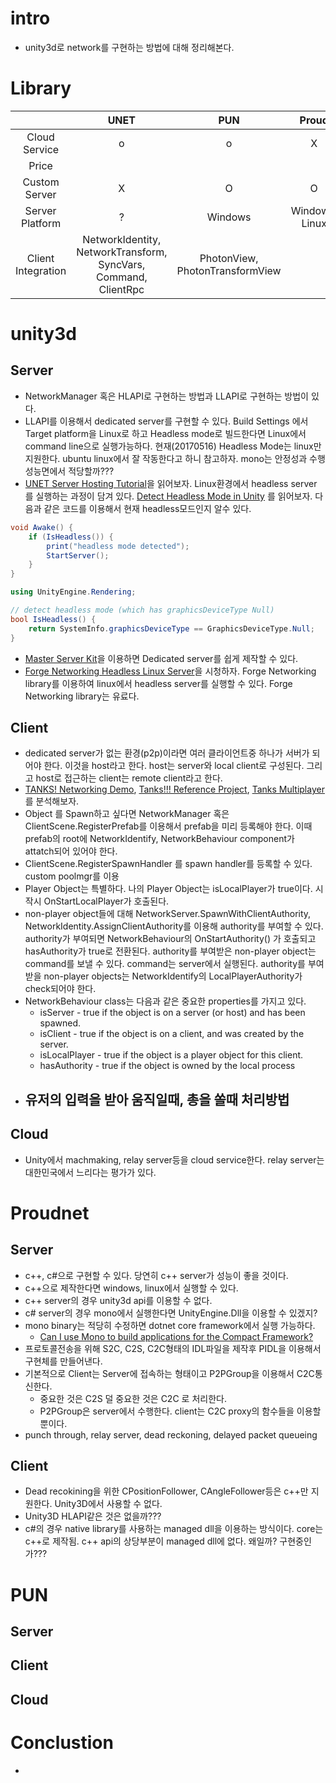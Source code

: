 # intro

- unity3d로 network를 구현하는 방법에 대해 정리해본다.

# Library

|  | UNET  | PUN  | Proud  |
|:---:|:---:|:---:|:---:|
| Cloud Service  | o  | o  | X  |
| Price  |   |   |   |
| Custom Server | X | O | O |
| Server Platform | ? | Windows | Windows, Linux |
| Client Integration | NetworkIdentity, NetworkTransform, SyncVars, Command, ClientRpc | PhotonView, PhotonTransformView  |   |

# unity3d

## Server
- NetworkManager 혹은 HLAPI로 구현하는 방법과 LLAPI로 구현하는 방법이 있다.
- LLAPI를 이용해서 dedicated server를 구현할 수 있다. Build Settings 에서 
  Target platform을 Linux로 하고 Headless mode로 빌드한다면 Linux에서 
  command line으로 실행가능하다. 현재(20170516) Headless Mode는 linux만 지원한다.
  ubuntu linux에서 잘 작동한다고 하니 참고하자. mono는 안정성과 수행성능면에서 적당할까???
- [UNET Server Hosting Tutorial](https://noobtuts.com/unity/unet-server-hosting)을 읽어보자. 
  Linux환경에서 headless server 를 실행하는 과정이 담겨 있다. [Detect Headless Mode in Unity](https://noobtuts.com/unity/detect-headless-mode)
  를 읽어보자. 다음과 같은 코드를 이용해서 현재 headless모드인지 알수 있다.
```c#
void Awake() {
    if (IsHeadless()) {
        print("headless mode detected");
        StartServer();
    }
}
```
```c#
using UnityEngine.Rendering;

// detect headless mode (which has graphicsDeviceType Null)
bool IsHeadless() {
    return SystemInfo.graphicsDeviceType == GraphicsDeviceType.Null;
}
```
- [Master Server Kit](https://www.assetstore.unity3d.com/kr/#!/content/71604)을 
  이용하면 Dedicated server를 쉽게 제작할 수 있다. 
- [Forge Networking Headless Linux Server](https://www.youtube.com/watch?v=qxm-071uLuE)을 시청하자.
  Forge Networking library를 이용하여 linux에서 headless server를 실행할 수 있다. 
  Forge Networking library는 유료다.

## Client

- dedicated server가 없는 환경(p2p)이라면 여러 클라이언트중 하나가 서버가 되어야 한다.
  이것을 host라고 한다. host는 server와 local client로 구성된다. 
  그리고 host로 접근하는 client는 remote client라고 한다. 
- [TANKS! Networking Demo](https://www.assetstore.unity3d.com/kr/#!/content/46213), 
  [Tanks!!! Reference Project](https://www.assetstore.unity3d.com/kr/#!/content/80165),
  [Tanks Multiplayer](https://www.assetstore.unity3d.com/kr/#!/content/69172) 
  를 분석해보자. 
- Object 를 Spawn하고 싶다면 NetworkManager 혹은 ClientScene.RegisterPrefab를
  이용해서 prefab을 미리 등록해야 한다. 이때 prefab의 root에 
  NetworkIdentify, NetworkBehaviour component가 attatch되어 있어야 한다.
- ClientScene.RegisterSpawnHandler 를 spawn handler를 등록할 수 있다. 
  custom poolmgr를 이용
- Player Object는 특별하다. 나의 Player Object는 isLocalPlayer가 true이다. 
  시작시 OnStartLocalPlayer가 호출된다.
- non-player object들에 대해 NetworkServer.SpawnWithClientAuthority, 
  NetworkIdentity.AssignClientAuthority를 이용해 authority를 부여할 수 있다.
  authority가 부여되면 NetworkBehaviour의 OnStartAuthority() 가 호출되고 
  hasAuthority가 true로 전환된다. authority를 부여받은 non-player object는 
  command를 보낼 수 있다. command는 server에서 실행된다. authority를 부여받을
  non-player objects는 NetworkIdentify의 LocalPlayerAuthority가 check되어야 한다.
- NetworkBehaviour class는 다음과 같은 중요한 properties를 가지고 있다.
  - isServer - true if the object is on a server (or host) and has been spawned.
  - isClient - true if the object is on a client, and was created by the server.
  - isLocalPlayer - true if the object is a player object for this client.
  - hasAuthority - true if the object is owned by the local process
- 유저의 입력을 받아 움직일때, 총을 쏠때 처리방법
  - 

## Cloud

- Unity에서 machmaking, relay server등을 cloud service한다. 
  relay server는 대한민국에서 느리다는 평가가 있다.

# Proudnet

## Server

- c++, c#으로 구현할 수 있다. 당연히 c++ server가 성능이 좋을 것이다. 
- c++으로 제작한다면 windows, linux에서 실행할 수 있다.
- c++ server의 경우 unity3d api를 이용할 수 없다.
- c# server의 경우 mono에서 실행한다면 UnityEngine.Dll을 이용할 수 있겠지?
- mono binary는 적당히 수정하면 dotnet core framework에서 실행 가능하다.
  - [Can I use Mono to build applications for the Compact Framework?](http://www.mono-project.com/docs/faq/technical/)
- 프로토콜전송을 위해 S2C, C2S, C2C형태의 IDL파일을 제작후 PIDL을 이용해서 구현체를 만들어낸다.
- 기본적으로 Client는 Server에 접속하는 형태이고 P2PGroup을 이용해서 C2C통신한다.
  - 중요한 것은 C2S 덜 중요한 것은 C2C 로 처리한다.
  - P2PGroup은 server에서 수행한다. client는 C2C proxy의 함수들을 이용할 뿐이다.
- punch through, relay server, dead reckoning, delayed packet queueing

## Client

- Dead recokining을 위한 CPositionFollower, CAngleFollower등은 c++만 지원한다. 
  Unity3D에서 사용할 수 없다.
- Unity3D HLAPI같은 것은 없을까???
- c#의 경우 native library를 사용하는 managed dll을 이용하는 방식이다. 
  core는 c++로 제작됨. c++ api의 상당부분이 managed dll에 없다. 왜일까? 구현중인가???

# PUN

## Server

## Client

## Cloud

# Conclustion

- 
